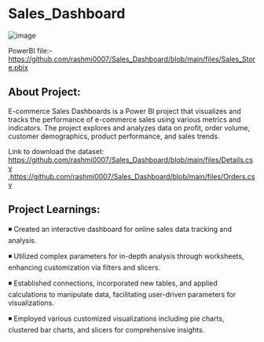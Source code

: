 # Sales_Dashboard
![image](https://github.com/rashmi0007/Sales_Dashboard/assets/87612040/bb196ae5-3ec4-4f6f-b22d-17286b22520f)

PowerBI file:- https://github.com/rashmi0007/Sales_Dashboard/blob/main/files/Sales_Store.pbix

## About Project:
E-commerce Sales Dashboards is a Power BI project that visualizes and tracks the performance of e-commerce sales using various metrics and indicators. The project explores and analyzes data on profit, order volume, customer demographics, product performance, and sales trends.

Link to download the dataset: https://github.com/rashmi0007/Sales_Dashboard/blob/main/files/Details.csv ,https://github.com/rashmi0007/Sales_Dashboard/blob/main/files/Orders.csv

## Project Learnings:
◾ Created an interactive dashboard for online sales data tracking and analysis.

◾ Utilized complex parameters for in-depth analysis through worksheets, enhancing customization via filters and slicers.

◾ Established connections, incorporated new tables, and applied calculations to manipulate data, facilitating user-driven parameters for   visualizations.

◾ Employed various customized visualizations including pie charts, clustered bar charts, and slicers for comprehensive insights.
